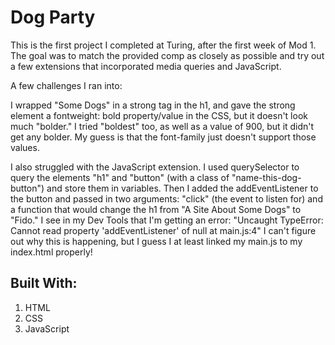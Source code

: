 # Dog Party
This is the first project I completed at Turing, after the first week of Mod 1. The goal was to match the provided comp as closely as possible and try out a few extensions that incorporated media queries and JavaScript. 

A few challenges I ran into: 

I wrapped "Some Dogs" in a strong tag in the h1, and gave the strong element a fontweight: bold property/value in the CSS, but it doesn't look much "bolder." I tried "boldest" too, as well as a value of 900, but it didn't get any bolder. My guess is that the font-family just doesn't support those values. 

I also struggled with the JavaScript extension. I used querySelector to query the elements "h1" and "button" (with a class of "name-this-dog-button") and store them in variables. Then I added the addEventListener to the button and passed in two arguments: "click" (the event to listen for) and a function that would change the h1 from "A Site About Some Dogs" to "Fido." I see in my Dev Tools that I'm getting an error: "Uncaught TypeError: Cannot read property 'addEventListener' of null at main.js:4" I can't figure out why this is happening, but I guess I at least linked my main.js to my index.html properly!

## Built With:
1. HTML
2. CSS
3. JavaScript
